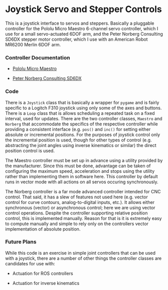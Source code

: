 # Joystick Servo and Stepper Controls

This is a joystick interface to servos and steppers.  Basically a pluggable
controller for the Pololu Micro Maestro 6-channel servo controller, which
I use for a small servo-actuated 6DOF arm, and the Peter Norberg Consulting 
SD6DX stepper motor controller, which I use with an American Robot MR6200
Merlin 6DOF arm. 



### Controller Documentation

  * [Pololu Micro Maestro](docs/maestro.pdf)

  * [Peter Norberg Consulting SD6DX](docs/norberg.pdf)



### Code

There is a `Joystick` class that is basically a wrapper for `pygame` and is 
fairly specific to a Logitch F310 joystick using only some of the axes and 
buttons.  There is a `Loop` class that is allows scheduling a repeated task 
on a fixed interval, used for updates.  There are the two controller classes, 
`Maestro` and `Norberg` that accommodate the specifics of the respective controller
while providing a consistent interface (e.g. `pos()` and `inc()` for setting 
either absolute or incremental positions.  For the purposes of joystick control 
only the incremental position is used, though for other types of control (e.g.
abstracting the joint angles using inverse kinematics or similar) the direct 
position control is used.

The Maestro controller must be set up in advance using a utility provided
by the manufacturer.  Since this must be done, advantage can be taken of 
configuring the maximum speed, acceleration and stops using the utility 
rather than implementing them in software here. This controller by default 
runs in vector mode with all actions on all servos occuring synchronously.

The Norberg controller is a far mode advanced controller intended for 
CNC control.  That said, it has a slew of features not used here (e.g. 
vector control for curve contours, analog-to-digital inputs, etc.).  It
allows either synchronous (vector) or asynchronous control; here we
are using vector control operations.  Despite the controller supporting
relative position control, this is implemented manually.  Reason for that
is it is extremely easy to compute manually and simple to rely only on the
controllers vector implementation of absolute position.



### Future Plans

While this code is an exercise in simple joint controllers that can be
used with a joystick, there are a number of other things the controller
classes are candidates for use with:

  * Actuation for ROS controllers

  * Actuation for inverse kinematics

